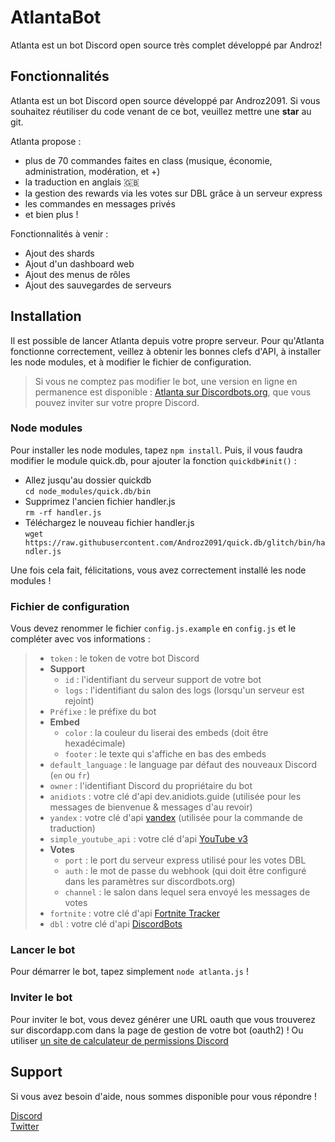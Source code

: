 # AtlantaBot

Atlanta est un bot Discord open source très complet développé par Androz!

## Fonctionnalités

Atlanta est un bot Discord open source développé par Androz2091. Si vous souhaitez réutiliser du code venant de ce bot, veuillez mettre une **star** au git.

Atlanta propose :

- plus de 70 commandes faites en class (musique, économie, administration, modération, et +)
- la traduction en anglais 🇬🇧
- la gestion des rewards via les votes sur DBL grâce à un serveur express
- les commandes en messages privés
- et bien plus !

Fonctionnalités à venir :

- Ajout des shards
- Ajout d'un dashboard web
- Ajout des menus de rôles
- Ajout des sauvegardes de serveurs

## Installation

Il est possible de lancer Atlanta depuis votre propre serveur. Pour qu'Atlanta fonctionne correctement, veillez à obtenir les bonnes clefs d'API, à installer les node modules, et à modifier le fichier de configuration.

> Si vous ne comptez pas modifier le bot, une version en ligne en permanence est disponible : [Atlanta sur Discordbots.org](https://discordbots.org/bot/557445719892688897), que vous pouvez inviter sur votre propre Discord.

### Node modules

Pour installer les node modules, tapez `npm install`. Puis, il vous faudra modifier le module quick.db, pour ajouter la fonction `quickdb#init()` :

- Allez jusqu'au dossier quickdb  
 `cd node_modules/quick.db/bin`
- Supprimez l'ancien fichier handler.js  
`rm -rf handler.js`
- Téléchargez le nouveau fichier handler.js  
`wget https://raw.githubusercontent.com/Androz2091/quick.db/glitch/bin/handler.js`

Une fois cela fait, félicitations, vous avez correctement installé les node modules !

### Fichier de configuration

Vous devez renommer le fichier `config.js.example` en `config.js` et le compléter avec vos informations :

> - `token` : le token de votre bot Discord
> - **Support**
>   - `id` : l'identifiant du serveur support de votre bot
>   - `logs` : l'identifiant du salon des logs (lorsqu'un serveur est rejoint)
> - `Préfixe` : le préfixe du bot
> - **Embed**
>   - `color` : la couleur du liserai des embeds (doit être hexadécimale)
>   - `footer` : le texte qui s'affiche en bas des embeds
> - `default_language` : le language par défaut des nouveaux Discord (`en` ou `fr`)
> - `owner` : l'identifiant Discord du propriétaire du bot
> - `anidiots` : votre clé d'api dev.anidiots.guide (utilisée pour les messages de bienvenue & messages d'au revoir)
> - `yandex` : votre clé d'api [yandex](https://passport.yandex.com/auth?retpath=https://tech.yandex.com/translate/) (utilisée pour la commande de traduction)
> - `simple_youtube_api` : votre clé d'api [YouTube v3](https://console.developers.google.com)
> - **Votes**
>   - `port` : le port du serveur express utilisé pour les votes DBL
>   - `auth` : le mot de passe du webhook (qui doit être configuré dans les paramètres sur discordbots.org)
>   - `channel` : le salon dans lequel sera envoyé les messages de votes
> - `fortnite` : votre clé d'api [Fortnite Tracker](https://fortnitetracker.com/site-api)
> - `dbl` : votre clé d'api [DiscordBots](https://discordbots.org/api/docs#mybots)

### Lancer le bot

Pour démarrer le bot, tapez simplement `node atlanta.js` !

### Inviter le bot

Pour inviter le bot, vous devez générer une URL oauth que vous trouverez sur discordapp.com dans la page de gestion de votre bot (oauth2) !
Ou utiliser [un site de calculateur de permissions Discord](https://finitereality.github.io/permissions-calculator/?v=0)

## Support

Si vous avez besoin d'aide, nous sommes disponible pour vous répondre !

[Discord](https://discordapp.com/invite/Ntv5bJR)  
[Twitter](https://twitter.com/AtlantaBot)
